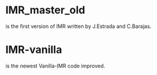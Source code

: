 # IMR_master_old 
is the first version of IMR written by J.Estrada and C.Barajas.

# IMR-vanilla
is the newest Vanilla-IMR code improved.
